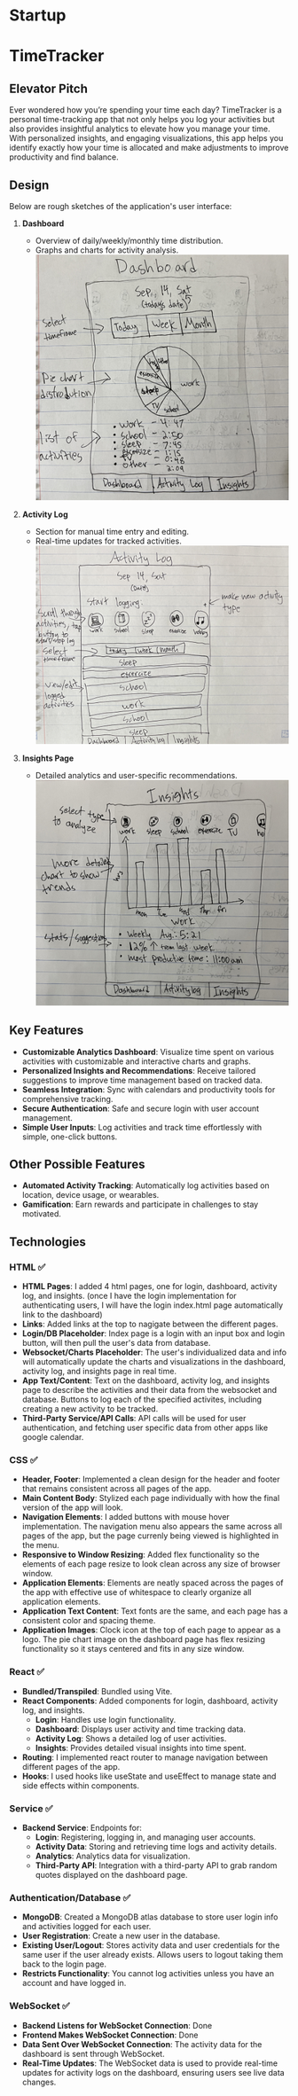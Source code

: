 # Startup

# TimeTracker

## Elevator Pitch
Ever wondered how you’re spending your time each day? TimeTracker is a personal time-tracking app that not only helps you log your activities but also provides insightful analytics to elevate how you manage your time. With personalized insights, and engaging visualizations, this app helps you identify exactly how your time is allocated and make adjustments to improve productivity and find balance.

## Design
Below are rough sketches of the application's user interface:

1. **Dashboard**
   - Overview of daily/weekly/monthly time distribution.
   - Graphs and charts for activity analysis.
![Dashboard](assets/Dashboard-mockup.jpg)

2. **Activity Log**
   - Section for manual time entry and editing.
   - Real-time updates for tracked activities.
![Activity Log](assets/ActivityLog-mockup.jpg)

3. **Insights Page**
   - Detailed analytics and user-specific recommendations.
![Insights Page](assets/InsightsPage-mockup.jpg)


## Key Features
- **Customizable Analytics Dashboard**: Visualize time spent on various activities with customizable and interactive charts and graphs.
- **Personalized Insights and Recommendations**: Receive tailored suggestions to improve time management based on tracked data.
- **Seamless Integration**: Sync with calendars and productivity tools for comprehensive tracking.
- **Secure Authentication**: Safe and secure login with user account management.
- **Simple User Inputs**: Log activities and track time effortlessly with simple, one-click buttons.

## Other Possible Features
- **Automated Activity Tracking**: Automatically log activities based on location, device usage, or wearables.
- **Gamification**: Earn rewards and participate in challenges to stay motivated.


## Technologies
### HTML ✅
- **HTML Pages**: I added 4 html pages, one for login, dashboard, activity log, and insights. (once I have the login implementation for authenticating users, I will have the login index.html page automatically link to the dashboard)
- **Links**: Added links at the top to nagigate between the different pages.
- **Login/DB Placeholder**: Index page is a login with an input box and login button, will then pull the user's data from database.
- **Websocket/Charts Placeholder**: The user's individualized data and info will automatically update the charts and visualizations in the dashboard, activity log, and insights page in real time.
- **App Text/Content**: Text on the dashboard, activity log, and insights page to describe the activities and their data from the websocket and database. Buttons to log each of the specified activites, including creating a new activity to be tracked. 
- **Third-Party Service/API Calls**: API calls will be used for user authentication, and fetching user specific data from other apps like google calendar.

### CSS ✅
- **Header, Footer**: Implemented a clean design for the header and footer that remains consistent across all pages of the app.
- **Main Content Body**: Stylized each page individually with how the final version of the app will look.
- **Navigation Elements**: I added buttons with mouse hover implementation. The navigation menu also appears the same across all pages of the app, but the page currenly being viewed is highlighted in the menu.
- **Responsive to Window Resizing**: Added flex functionality so the elements of each page resize to look clean across any size of browser window.
- **Application Elements**: Elements are neatly spaced across the pages of the app with effective use of whitespace to clearly organize all application elements.
- **Application Text Content**: Text fonts are the same, and each page has a consistent color and spacing theme.
- **Application Images**: Clock icon at the top of each page to appear as a logo. The pie chart image on the dashboard page has flex resizing functionality so it stays centered and fits in any size window.

### React ✅
- **Bundled/Transpiled**: Bundled using Vite.
- **React Components**: Added components for login, dashboard, activity log, and insights.
   - **Login**: Handles use login functionality.
   - **Dashboard**: Displays user activity and time tracking data.
   - **Activity Log**: Shows a detailed log of user activities.
   - **Insights**: Provides detailed visual insights into time spent.
- **Routing**: I implemented react router to manage navigation between different pages of the app.
- **Hooks**: I used hooks like useState and useEffect to manage state and side effects within components.

### Service ✅
- **Backend Service**: Endpoints for:
  - **Login**: Registering, logging in, and managing user accounts.
  - **Activity Data**: Storing and retrieving time logs and activity details.
  - **Analytics**: Analytics data for visualization.
  - **Third-Party API**: Integration with a third-party API to grab random quotes displayed on the dashboard page.

### Authentication/Database ✅
- **MongoDB**: Created a MongoDB atlas database to store user login info and activities logged for each user.
- **User Registration**: Create a new user in the database.
- **Existing User/Logout**: Stores activity data and user credentials for the same user if the user already exists. Allows users to logout taking them back to the login page. 
- **Restricts Functionality**: You cannot log activities unless you have an account and have logged in.

### WebSocket ✅
- **Backend Listens for WebSocket Connection**: Done
- **Frontend Makes WebSocket Connection**: Done
- **Data Sent Over WebSocket Connection**: The activity data for the dashboard is sent through WebSocket.
- **Real-Time Updates**: The WebSocket data is used to provide real-time updates for activity logs on the dashboard, ensuring users see live data changes.